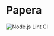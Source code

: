 # Papera

![Node.js Lint CI](https://github.com/MS-ASE-2020/team-ai-research/workflows/Node.js%20Lint%20CI/badge.svg)
